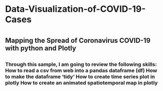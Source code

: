 <h1> Data-Visualization-of-COVID-19-Cases<h1>

<h2>Mapping the Spread of Coronavirus COVID-19 with python and Plotly<h2>
  <h3> Through this sample, I am going to review the following skills:
How to read a csv from web into a pandas dataframe (df)
How to make the dataframe ‘tidy’
How to create time series plot in plotly
How to create an animated spatiotemporal map in plotly<h3>
